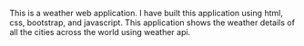 This is a weather web application. I have built this application using html, css, bootstrap, and javascript. This application shows the weather details of all the cities across the world using weather api.
